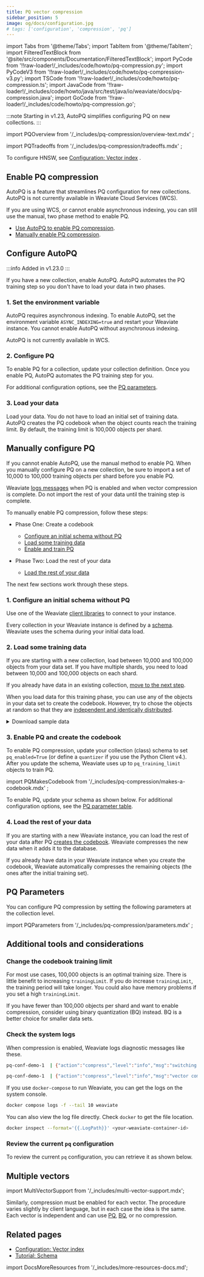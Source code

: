 ```yaml
---
title: PQ vector compression
sidebar_position: 5
image: og/docs/configuration.jpg
# tags: ['configuration', 'compression', 'pq']
---
```


import Tabs from '@theme/Tabs';
import TabItem from '@theme/TabItem';
import FilteredTextBlock from '@site/src/components/Documentation/FilteredTextBlock';
import PyCode from '!!raw-loader!/_includes/code/howto/pq-compression.py';
import PyCodeV3 from '!!raw-loader!/_includes/code/howto/pq-compression-v3.py';
import TSCode from '!!raw-loader!/_includes/code/howto/pq-compression.ts';
import JavaCode from '!!raw-loader!/_includes/code/howto/java/src/test/java/io/weaviate/docs/pq-compression.java';
import GoCode from '!!raw-loader!/_includes/code/howto/pq-compression.go';

:::note
Starting in v1.23, AutoPQ simplifies configuring PQ on new collections.
:::

import PQOverview from '/_includes/pq-compression/overview-text.mdx' ;

<PQOverview />

import PQTradeoffs from '/_includes/pq-compression/tradeoffs.mdx' ;

<PQTradeoffs />

To configure HNSW, see [Configuration: Vector index](../config-refs/schema/vector-index.md) .

## Enable PQ compression

AutoPQ is a feature that streamlines PQ configuration for new collections. AutoPQ is not currently available in Weaviate Cloud Services (WCS).

If you are using WCS, or cannot enable asynchronous indexing, you can still use the manual, two phase method to enable PQ.

- [Use AutoPQ to enable PQ compression](./pq-compression.md#configure-autopq).
- [Manually enable PQ compression](./pq-compression.md#manually-configure-pq).

## Configure AutoPQ

:::info Added in v1.23.0
:::

If you have a new collection, enable AutoPQ. AutoPQ automates the PQ training step so you don't have to load your data in two phases.

### 1. Set the environment variable

AutoPQ requires asynchronous indexing. To enable AutoPQ, set the environment variable `ASYNC_INDEXING=true` and restart your Weaviate instance. You cannot enable AutoPQ without asynchronous indexing.

AutoPQ is not currently available in WCS.

### 2. Configure PQ

To enable PQ for a collection, update your collection definition. Once you enable PQ, AutoPQ automates the PQ training step for you.

For additional configuration options, see the [PQ parameters](./pq-compression.md#pq-parameters).

<Tabs groupId="languages">
  <TabItem value="py" label="Python (v4)">
     <FilteredTextBlock
       text={PyCode}
       startMarker="# START UpdateSchema"
       endMarker="# END UpdateSchema"
       language="py"
     />
  </TabItem>

  <TabItem value="py3" label="Python (v3)">
     <FilteredTextBlock
       text={PyCodeV3}
       startMarker="# START UpdateSchema"
       endMarker="# END UpdateSchema"
       language="py"
     />
  </TabItem>

  <TabItem value="ts" label="JavaScript/TypeScript">
     <FilteredTextBlock
       text={TSCode}
       startMarker="// START UpdateSchema"
       endMarker="// END UpdateSchema"
       language="ts"
     />
  </TabItem>

  <TabItem value="go" label="Go">
    <FilteredTextBlock
      text={GoCode}
      startMarker="// START UpdateSchema"
      endMarker="// END UpdateSchema"
      language="go"
    />
  </TabItem>

  <TabItem value="java" label="Java">
    <FilteredTextBlock
      text={JavaCode}
      startMarker="// START UpdateSchema"
      endMarker="// END UpdateSchema"
      language="java"
    />
  </TabItem>
</Tabs>

### 3. Load your data

Load your data. You do not have to load an initial set of training data. AutoPQ creates the PQ codebook when the object counts reach the training limit. By default, the training limit is 100,000 objects per shard.

## Manually configure PQ

If you cannot enable AutoPQ, use the manual method to enable PQ. When you manually configure PQ on a new collection, be sure to import a set of 10,000 to 100,000 training objects per shard before you enable PQ.

Weaviate [logs messages](#check-the-system-logs) when PQ is enabled and when vector compression is complete. Do not import the rest of your data until the training step is complete.

To manually enable PQ compression, follow these steps:

- Phase One: Create a codebook

    - [Configure an initial schema without PQ](./pq-compression#1-configure-an-initial-schema-without-pq)
    - [Load some training data](./pq-compression#2-load-some-training-data)
    - [Enable and train PQ](./pq-compression#3-enable-pq-and-create-the-codebook)

- Phase Two: Load the rest of your data

    - [Load the rest of your data](./pq-compression#4-load-the-rest-of-your-data)

The next few sections work through these steps.

### 1. Configure an initial schema without PQ

Use one of the Weaviate [client libraries](/developers/weaviate/client-libraries) to connect to your instance.

Every collection in your Weaviate instance is defined by a [schema](/developers/weaviate/tutorials/schema). Weaviate uses the schema during your initial data load.

<Tabs groupId="languages">
  <TabItem value="py" label="Python (v4)">
     <FilteredTextBlock
       text={PyCode}
       startMarker="# START InitialSchema"
       endMarker="# END InitialSchema"
       language="py"
     />
  </TabItem>

  <TabItem value="py3" label="Python (v3)">
     <FilteredTextBlock
       text={PyCodeV3}
       startMarker="# START InitialSchema"
       endMarker="# END InitialSchema"
       language="py"
     />
  </TabItem>

  <TabItem value="ts" label="JavaScript/TypeScript">
     <FilteredTextBlock
       text={TSCode}
       startMarker="// START InitClassDef"
       endMarker="// END InitClassDef"
       language="ts"
     />
  </TabItem>

  <TabItem value="go" label="Go">
    <FilteredTextBlock
      text={GoCode}
      startMarker="// START InitialSchema"
      endMarker="// END InitialSchema"
      language="go"
    />
  </TabItem>

  <TabItem value="java" label="Java">
    <FilteredTextBlock
      text={JavaCode}
      startMarker="// START InitialSchema"
      endMarker="// END InitialSchema"
      language="java"
    />
  </TabItem>
</Tabs>

### 2. Load some training data

If you are starting with a new collection, load between 10,000 and 100,000 objects from your data set. If you have multiple shards, you need to load between 10,000 and 100,000 objects on each shard. 

If you already have data in an existing collection, [move to the next step](/developers/weaviate/configuration/pq-compression#enable-pq-and-create-the-codebook).

When you load data for this training phase, you can use any of the objects in your data set to create the codebook. However, try to chose the objects at random so that they are [independent and identically distributed](https://en.wikipedia.org/wiki/Independent_and_identically_distributed_random_variables).

<details>

  <summary>
    Download sample data
  </summary>

  <div>
    Use these scripts to get the data for these examples. If you are configuring your own system, you do not need to import this sample data.
  </div>

<Tabs groupId="languages">
  <TabItem value="py" label="Python (v4)">
      <FilteredTextBlock
        text={PyCode}
        startMarker="# START DownloadData"
        endMarker="# END DownloadData"
        language="py"
      />
  </TabItem>

  <TabItem value="py3" label="Python (v3)">
      <FilteredTextBlock
        text={PyCodeV3}
        startMarker="# START DownloadData"
        endMarker="# END DownloadData"
        language="py"
      />
  </TabItem>

  <TabItem value="ts" label="JavaScript/TypeScript">
      <FilteredTextBlock
        text={TSCode}
        startMarker="// START FetchData"
        endMarker="// END FetchData"
        language="ts"
      />
  </TabItem>

  <TabItem value="go" label="Go">
    <FilteredTextBlock
      text={GoCode}
      startMarker="// START DownloadData"
      endMarker="// END DownloadData"
      language="go"
    />
  </TabItem>

  <TabItem value="java" label="Java">
    <FilteredTextBlock
      text={JavaCode}
      startMarker="// START DownloadData"
      endMarker="// END DownloadData"
      language="java"
    />
  </TabItem>
</Tabs>

</details>

<Tabs groupId="languages">
  <TabItem value="py" label="Python (v4)">
     <FilteredTextBlock
       text={PyCode}
       startMarker="# START LoadData"
       endMarker="# END LoadData"
       language="py"
     />
  </TabItem>

  <TabItem value="py3" label="Python (v3)">
     <FilteredTextBlock
       text={PyCodeV3}
       startMarker="# START LoadData"
       endMarker="# END LoadData"
       language="py"
     />
  </TabItem>

  <TabItem value="ts" label="JavaScript/TypeScript">
     <FilteredTextBlock
       text={TSCode}
       startMarker="// START LoadData"
       endMarker="// END LoadData"
       language="ts"
     />
  </TabItem>

  <TabItem value="go" label="Go">
    <FilteredTextBlock
      text={GoCode}
      startMarker="// START LoadData"
      endMarker="// END LoadData"
      language="go"
    />
  </TabItem>

  <TabItem value="java" label="Java">
    <FilteredTextBlock
      text={JavaCode}
      startMarker="// START LoadData"
      endMarker="// END LoadData"
      language="java"
    />
  </TabItem>
</Tabs>

### 3. Enable PQ and create the codebook

To enable PQ compression, update your collection (class) schema to set `pq_enabled=True` (or define a `quantizer` if you use the Python Client v4.). After you update the schema, Weaviate uses up to `pq_training_limit` objects to train PQ.

import PQMakesCodebook from '/_includes/pq-compression/makes-a-codebook.mdx' ;

<PQMakesCodebook />

To enable PQ, update your schema as shown below. For additional configuration options, see the [PQ parameter table](./pq-compression.md#pq-parameters).

<Tabs groupId="languages">
  <TabItem value="py" label="Python (v4)">
     <FilteredTextBlock
       text={PyCode}
       startMarker="# START UpdateSchema"
       endMarker="# END UpdateSchema"
       language="py"
     />
  </TabItem>

  <TabItem value="py3" label="Python (v3)">
     <FilteredTextBlock
       text={PyCodeV3}
       startMarker="# START UpdateSchema"
       endMarker="# END UpdateSchema"
       language="py"
     />
  </TabItem>

  <TabItem value="ts" label="JavaScript/TypeScript">
     <FilteredTextBlock
       text={TSCode}
       startMarker="// START UpdateSchema"
       endMarker="// END UpdateSchema"
       language="ts"
     />
  </TabItem>

  <TabItem value="go" label="Go">
    <FilteredTextBlock
      text={GoCode}
      startMarker="// START UpdateSchema"
      endMarker="// END UpdateSchema"
      language="go"
    />
  </TabItem>

  <TabItem value="java" label="Java">
    <FilteredTextBlock
      text={JavaCode}
      startMarker="// START UpdateSchema"
      endMarker="// END UpdateSchema"
      language="java"
    />
  </TabItem>
</Tabs>

### 4. Load the rest of your data

If you are starting with a new Weaviate instance, you can load the rest of your data after PQ [creates the codebook](#enable-pq-and-create-the-codebook). Weaviate compresses the new data when it adds it to the database.

If you already have data in your Weaviate instance when you create the codebook, Weaviate automatically compresses the remaining objects (the ones after the initial training set).

## PQ Parameters

You can configure PQ compression by setting the following parameters at the collection level.

import PQParameters from '/_includes/pq-compression/parameters.mdx' ;

<PQParameters />


## Additional tools and considerations

### Change the codebook training limit

For most use cases, 100,000 objects is an optimal training size. There is little benefit to increasing `trainingLimit`. If you do increase `trainingLimit`, the training period will take longer. You could also have memory problems if you set a high `trainingLimit`.

If you have fewer than 100,000 objects per shard and want to enable compression, consider using binary quantization (BQ) instead. BQ is a better choice for smaller data sets.

### Check the system logs

When compression is enabled, Weaviate logs diagnostic messages like these.

```bash
pq-conf-demo-1  | {"action":"compress","level":"info","msg":"switching to compressed vectors","time":"2023-11-13T21:10:52Z"}

pq-conf-demo-1  | {"action":"compress","level":"info","msg":"vector compression complete","time":"2023-11-13T21:10:53Z"}
```

If you use `docker-compose` to run Weaviate, you can get the logs on the system console.

```bash
docker compose logs -f --tail 10 weaviate
```

You can also view the log file directly. Check `docker` to get the file location.

```bash
docker inspect --format='{{.LogPath}}' <your-weaviate-container-id>
```

### Review the current `pq` configuration

To review the current `pq` configuration, you can retrieve it as shown below.

<Tabs groupId="languages">
  <TabItem value="py" label="Python (v4)">
    <FilteredTextBlock
      text={PyCode}
      startMarker="# START GetSchema"
      endMarker="# END GetSchema"
      language="py"
    />
  </TabItem>

  <TabItem value="py3" label="Python (v3)">
    <FilteredTextBlock
      text={PyCodeV3}
      startMarker="# START GetSchema"
      endMarker="# END GetSchema"
      language="py"
    />
  </TabItem>

  <TabItem value="ts" label="JavaScript/TypeScript">
    <FilteredTextBlock
      text={TSCode}
      startMarker="// START GetSchema"
      endMarker="// END GetSchema"
      language="ts"
    />
  </TabItem>

  <TabItem value="go" label="Go">
    <FilteredTextBlock
      text={GoCode}
      startMarker="// START GetSchema"
      endMarker="// END GetSchema"
      language="go"
    />
  </TabItem>

  <TabItem value="java" label="Java">
    <FilteredTextBlock
      text={JavaCode}
      startMarker="// START GetSchema"
      endMarker="// END GetSchema"
      language="java"
    />
  </TabItem>
</Tabs>

## Multiple vectors

import MultiVectorSupport from '/_includes/multi-vector-support.mdx';

<MultiVectorSupport />

Similarly, compression must be enabled for each vector. The procedure varies slightly by client language, but in each case the idea is the same. Each vector is independent and can use [PQ](/weaviate/configuration/pq-compression.md), [BQ](/weaviate/configuration/bq-compression.md), or no compression. 

## Related pages

- [Configuration: Vector index](../config-refs/schema/vector-index.md)
- [Tutorial: Schema](../starter-guides/schema.md)

import DocsMoreResources from '/_includes/more-resources-docs.md';

<DocsMoreResources />
